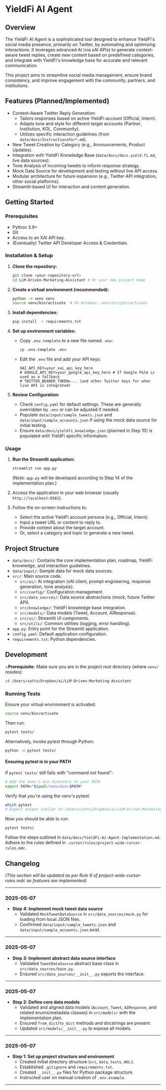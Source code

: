 # YieldFi AI Agent

## Overview

The YieldFi AI Agent is a sophisticated tool designed to enhance YieldFi's social media presence, primarily on Twitter, by automating and optimizing interactions. It leverages advanced AI (via xAI APIs) to generate context-aware tweet replies, create new content based on predefined categories, and integrate with YieldFi's knowledge base for accurate and relevant communication.

This project aims to streamline social media management, ensure brand consistency, and improve engagement with the community, partners, and institutions.

## Features (Planned/Implemented)

* Context-Aware Twitter Reply Generation:
    * Tailors responses based on active YieldFi account (Official, Intern).
    * Adapts tone and style for different target accounts (Partner, Institution, KOL, Community).
    * Utilizes specific interaction guidelines (from `data/docs/InstructionsFor*.md`).
* New Tweet Creation by Category (e.g., Announcements, Product Updates).
* Integration with YieldFi Knowledge Base (`data/docs/docs.yield.fi.md`, live data sources).
* Tone Analysis of incoming tweets to inform response strategy.
* Mock Data Source for development and testing without live API access.
* Modular architecture for future expansion (e.g., Twitter API integration, other social platforms).
* Streamlit-based UI for interaction and content generation.

## Getting Started

### Prerequisites

* Python 3.9+
* Git
* Access to an XAI API key.
* (Eventually) Twitter API Developer Access & Credentials.

### Installation & Setup

1.  **Clone the repository:**
    ```bash
    git clone <your-repository-url>
    cd LLM-Driven-Marketing-Assistant # Or your new project name
    ```

2.  **Create a virtual environment (recommended):**
    ```bash
    python -m venv venv
    source venv/bin/activate  # On Windows: venv\Scripts\activate
    ```

3.  **Install dependencies:**
    ```bash
    pip install -r requirements.txt
    ```

4.  **Set up environment variables:**
    * Copy `.env.template` to a new file named `.env`:
        ```bash
        cp .env.template .env
        ```
    * Edit the `.env` file and add your API keys:
        ```
        XAI_API_KEY=your_xai_api_key_here
        # GOOGLE_API_KEY=your_google_api_key_here # If Google Palm is used as a fallback
        # TWITTER_BEARER_TOKEN=... (and other Twitter keys for when live API is integrated)
        ```

5.  **Review Configuration:**
    * Check `config.yaml` for default settings. These are generally overridden by `.env` or can be adjusted if needed.
    * Populate `data/input/sample_tweets.json` and `data/input/sample_accounts.json` if using the mock data source for initial testing.
    * Ensure `data/docs/yieldfi_knowledge.json` (planned in Step 10) is populated with YieldFi specific information.

### Usage

1.  **Run the Streamlit application:**
    ```bash
    streamlit run app.py
    ```
    (Note: `app.py` will be developed according to Step 14 of the implementation plan.)

2.  Access the application in your web browser (usually `http://localhost:8501`).
3.  Follow the on-screen instructions to:
    * Select the active YieldFi account persona (e.g., Official, Intern).
    * Input a tweet URL or content to reply to.
    * Provide context about the target account.
    * Or, select a category and topic to generate a new tweet.

## Project Structure

* `data/docs/`: Contains the core implementation plan, roadmap, YieldFi knowledge, and interaction guidelines.
* `data/input/`: Sample data for mock data sources.
* `src/`: Main source code.
    * `src/ai/`: AI integration (xAI client, prompt engineering, response generation, tone analysis).
    * `src/config/`: Configuration management.
    * `src/data_sources/`: Data source abstractions (mock, future Twitter API).
    * `src/knowledge/`: YieldFi knowledge base integration.
    * `src/models/`: Data models (Tweet, Account, AIResponse).
    * `src/ui/`: Streamlit UI components.
    * `src/utils/`: Common utilities (logging, error handling).
* `app.py`: Entry point for the Streamlit application.
* `config.yaml`: Default application configuration.
* `requirements.txt`: Python dependencies.

## Development

+**Prerequisite:** Make sure you are in the project root directory (where `venv/` resides):

```bash
cd /Users/sattu/Dropbox/ai/LLM-Driven-Marketing-Assistant
```

### Running Tests

Ensure your virtual environment is activated:

```bash
source venv/bin/activate
```

Then run:

```bash
pytest tests/
```

Alternatively, invoke pytest through Python:

```bash
python -m pytest tests/
```

#### Ensuring pytest is in your PATH

If `pytest tests/` still fails with "command not found":

```bash
# Add the venv's bin directory to your PATH
export PATH="$(pwd)/venv/bin:$PATH"
```

Verify that you're using the venv's pytest:

```bash
which pytest
# Expect output similar to /Users/sattu/Dropbox/ai/LLM-Driven-Marketing-Assistant/venv/bin/pytest
```

Now you should be able to run:

```bash
pytest tests/
```

Follow the steps outlined in `data/docs/YieldFi-Ai-Agent-Implementation.md`.
Adhere to the rules defined in `.cursor/rules/project-wide-cursor-rules.mdc`.

## Changelog
*(This section will be updated as per Rule 6 of project-wide-cursor-rules.mdc as features are implemented)*

---
### 2025-05-07
- **Step 4: Implement mock tweet data source**
    - Validated `MockTweetDataSource` in `src/data_sources/mock.py` for loading from local JSON files.
    - Confirmed `data/input/sample_tweets.json` and `data/input/sample_accounts.json` exist.
---
### 2025-05-07
- **Step 3: Implement abstract data source interface**
    - Validated `TweetDataSource` abstract base class in `src/data_sources/base.py`.
    - Ensured `src/data_sources/__init__.py` exports the interface.
---
### 2025-05-07
- **Step 2: Define core data models**
    - Validated and aligned data models (`Account`, `Tweet`, `AIResponse`, and related enums/metadata classes) in `src/models/` with the implementation plan.
    - Ensured `from_dict`/`to_dict` methods and docstrings are present.
    - Updated `src/models/__init__.py` to expose all models.
---
### 2025-05-07
- **Step 1: Set up project structure and environment**
    - Created initial directory structure (`src`, `data`, `tests`, etc.).
    - Established `.gitignore` and `requirements.txt`.
    - Created `__init__.py` files for Python package structure.
    - Instructed user on manual creation of `.env.example`.
---